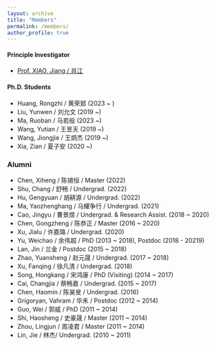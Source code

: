 ```yaml
---
layout: archive
title: "Members"
permalink: /members/
author_profile: true
---
```


<!-- {% include base_path %}


{% for post in site.members %}
  {% include archive-single.html %}
{% endfor %}
 -->

#### Principle Investigator

* [Prof. XIAO, Jiang / 肖江](../_members/xiaojiang.md)

#### Ph.D. Students

* Huang, Rongzhi / 黄荣郅 (2023 ~ )
* Liu, Yunwen / 刘允文 (2019 ~)
* Ma, Ruoban / 马若般 (2023 ~)
* Wang, Yutian / 王昱天 (2019 ~)
* Wang, Jiongjie / 王炯杰 (2019 ~)
* Xia, Zian / 夏子安 (2020 ~)

### Alumni

* Chen, Xiheng / 陈锡恒 / Master (2022) 
* Shu, Chang / 舒畅 / Undergrad. (2022)
* Hu, Gengyuan / 胡耕源 / Undergrad. (2022) 
* Ma, Yaozhenghang / 马耀争行 / Undergrad. (2021) 
* Cao, Jingyu / 曹景煜 / Undergrad. & Research Assist. (2018 ~ 2020)
* Chen, Gongzheng / 陈恭正 / Master (2016 ~ 2020)
* Xu, Jialu / 许嘉璐 / Undergrad. (2020)
* Yu, Weichao / 余伟超 / PhD (2013 ~ 2018), Postdoc (2018 - 20219)
* Lan, Jin / 兰金 / Postdoc (2015 ~ 2018)
* Zhao, Yuansheng / 赵元晟 / Undergrad. (2017 ~ 2018)
* Xu, Fanqing / 徐凡清 / Undergrad. (2018)
* Song, Hongkang / 宋鸿康 / PhD (Visiting) (2014 ~ 2017)
* Cai, Changjia / 蔡畅嘉 / Undergrad. (2015 ~ 2017)
* Chen, Haomin / 陈昊旻 / Undergrad. (2016)
* Grigoryan, Vahram / 华禾 / Postdoc (2012 ~ 2014)
* Guo, Wei / 郭威 / PhD (2011 ~ 2014)
* Shi, Haosheng / 史豪晟 / Master (2011 ~ 2014)
* Zhou, Lingjun / 周凌君 / Master (2011 ~ 2014)
* Lin, Jie / 林杰/ Undergrad. (2010 ~ 2011)
